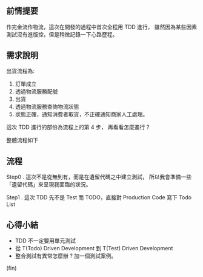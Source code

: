 ﻿# 
## 前情提要

作完金流作物流，這次在開發的過程中首次全程用 TDD 進行， 
雖然因為某些因素測試沒有進版控，但是稍微記錄一下心路歷程。

## 需求說明 

出貨流程為:
1. 訂單成立
2. 透過物流服務配號
3. 出貨
4. 透過物流服務查詢物流狀態
5. 狀態正確，通知消費者取貨，不正確通知商家人工處理。

這次 TDD 進行的部份為流程上的第 4 步，
再看看怎麼進行 ? 

整體流程如下

## 流程 

Step0 . 這次不是從無到有，而是在遺留代碼之中建立測試，
所以我會準備一些「遺留代碼」來呈現我面臨的狀況。

Step1 . 這次 TDD 先不是 Test 而 TODO，直接對 Production Code 寫下 Todo List

## 心得小結

- TDD 不一定要用單元測試
- 從 T(Todo) Driven Development 到 T(Test) Driven Development
- 整合測試有異常怎麼辦 ? 加一個測試案例。

(fin)
